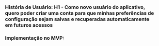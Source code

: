 ### **História de Usuário:** H1 - Como novo usuário do aplicativo, quero poder criar uma conta para que minhas preferências de configuração sejam salvas e recuperadas automaticamente em futuros acessos
### **Implementação no MVP:**
